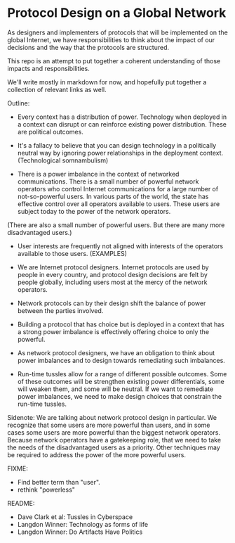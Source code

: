 Protocol Design on a Global Network
===================================

As designers and implementers of protocols that will be implemented on
the global Internet, we have responsibilities to think about the
impact of our decisions and the way that the protocols are structured.

This repo is an attempt to put together a coherent understanding of
those impacts and responsibilities.

We'll write mostly in markdown for now, and hopefully put together a
collection of relevant links as well.


Outline:

- Every context has a distribution of power. Technology when deployed in a
context can disrupt or can reinforce existing power distribution. These are
political outcomes.

- It's a fallacy to believe that you can design technology in a politically
neutral way by ignoring power relationships in the deployment
context. (Technological somnambulism)

- There is a power imbalance in the context of networked communications. There
is a small number of powerful network operators who control Internet
communications for a large number of not-so-powerful users. In various parts of
the world, the state has effective control over all operators available to
users. These users are subject today to the power of the network operators.

(There are also a small number of powerful users. But there are many more
disadvantaged users.)

- User interests are frequently not aligned with interests of the operators
available to those users. (EXAMPLES)

- We are Internet protocol designers. Internet protocols are used by people in
every country, and protocol design decisions are felt by people globally,
including users most at the mercy of the network operators.

- Network protocols can by their design shift the balance of power between the
parties involved.

- Building a protocol that has choice but is deployed in a context that has a
  strong power imbalance is effectively offering choice to only the powerful.

- As network protocol designers, we have an obligation to think about power
imbalances and to design towards remediating such imbalances.

- Run-time tussles allow for a range of different possible outcomes. Some of
these outcomes will be strengthen existing power differentials, some will weaken
them, and some will be neutral. If we want to remediate power imbalances, we
need to make design choices that constrain the run-time tussles.

Sidenote: We are talking about network protocol design in particular.  We
recognize that some users are more powerful than users, and in some cases some
users are more powerful than the biggest network operators.  Because network
operators have a gatekeeping role, that we need to take the needs of the
disadvantaged users as a priority. Other techniques may be required to address
the power of the more powerful users.

FIXME:
- Find better term than "user".
- rethink "powerless"

README:
- Dave Clark et al: Tussles in Cyberspace
- Langdon Winner: Technology as forms of life
- Langdon Winner: Do Artifacts Have Politics
